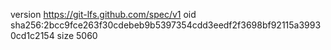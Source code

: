 version https://git-lfs.github.com/spec/v1
oid sha256:2bcc9fce263f30cdebeb9b5397354cdd3eedf2f3698bf92115a39930cd1c2154
size 5060

